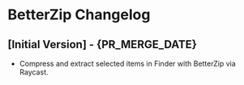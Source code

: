 # BetterZip Changelog

## [Initial Version] - {PR_MERGE_DATE}

- Compress and extract selected items in Finder with BetterZip via Raycast.